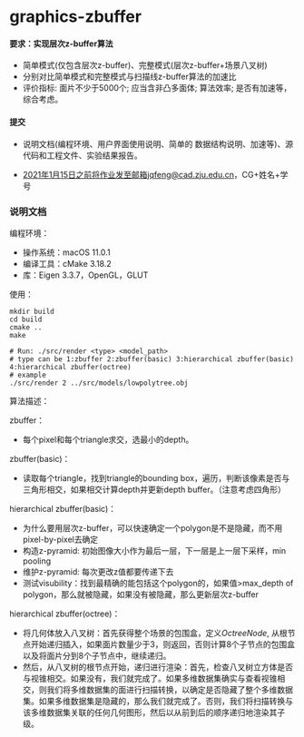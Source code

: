 # graphics-zbuffer

#### 要求：实现层次z-buffer算法

- 简单模式(仅包含层次z-buffer)、完整模式(层次z-buffer+场景八叉树)
- 分别对比简单模式和完整模式与扫描线z-buffer算法的加速比
- 评价指标: 面片不少于5000个; 应当含非凸多面体; 算法效率; 是否有加速等，综合考虑。

#### 提交

- 说明文档(编程环境、用户界面使用说明、简单的 数据结构说明、加速等)、源代码和工程文件、实验结果报告。

- 2021年1月15日之前将作业发至邮箱jqfeng@cad.zju.edu.cn，CG+姓名+学号



### 说明文档

编程环境：

- 操作系统：macOS 11.0.1
- 编译工具：cMake 3.18.2
- 库：Eigen 3.3.7，OpenGL，GLUT



使用：

```shell
mkdir build
cd build
cmake ..
make

# Run: ./src/render <type> <model_path>
# type can be 1:zbuffer 2:zbuffer(basic) 3:hierarchical zbuffer(basic) 4:hierarchical zbuffer(octree)
# example
./src/render 2 ../src/models/lowpolytree.obj
```



算法描述：

zbuffer：

- 每个pixel和每个triangle求交，选最小的depth。

zbuffer(basic)：

- 读取每个triangle，找到triangle的bounding box，遍历，判断该像素是否与三角形相交，如果相交计算depth并更新depth buffer。（注意考虑四角形）

hierarchical zbuffer(basic)：

- 为什么要用层次z-buffer，可以快速确定一个polygon是不是隐藏，而不用pixel-by-pixel去确定
- 构造z-pyramid: 初始图像大小作为最后一层，下一层是上一层下采样，min pooling
- 维护z-pyramid: 每次更改z值都要传递下去
- 测试visubility：找到最精确的能包括这个polygon的，如果值>max_depth of polygon，那么就被隐藏，如果没有被隐藏，那么更新层次z-buffer

hierarchical zbuffer(octree)：

- 将几何体放入八叉树：首先获得整个场景的包围盒，定义*OctreeNode*, 从根节点开始递归插入，如果面片数量少于3，则返回，否则计算8个子节点的包围盒以及将面片分到8个子节点中，继续递归。
- 然后，从八叉树的根节点开始，递归进行渲染：首先，检查八叉树立方体是否与视锥相交。如果没有，我们就完成了。如果多维数据集确实与查看视锥相交，则我们将多维数据集的面进行扫描转换，以确定是否隐藏了整个多维数据集。如果多维数据集是隐藏的，那么我们就完成了。否则，我们将扫描转换与该多维数据集关联的任何几何图形，然后以从前到后的顺序递归地渲染其子级。